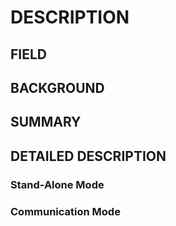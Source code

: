 # DESCRIPTION

## FIELD

## BACKGROUND

## SUMMARY

## DETAILED DESCRIPTION

### Stand-Alone Mode

### Communication Mode

